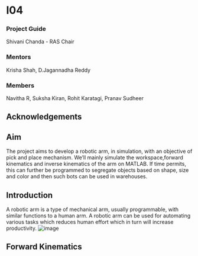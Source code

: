 # I04
### Project Guide
Shivani Chanda - RAS Chair
### Mentors
Krisha Shah,
D.Jagannadha Reddy
### Members
Navitha R,
Suksha Kiran,
Rohit Karatagi,
Pranav Sudheer
## Acknowledgements

## Aim
The project aims to develop a robotic arm, in simulation, with an objective of pick and
place mechanism. We’ll mainly simulate the workspace,forward  kinematics and inverse
kinematics of the arm on MATLAB. If time permits, this can further be programmed to
segregate objects based on shape, size and color and then such bots can be used in
warehouses.
## Introduction
A robotic arm is a type of mechanical arm, usually programmable, with similar functions
to a human arm. A robotic arm can be used for automating various tasks which reduces
human effort which in turn will increase productivity.
![image](https://github.com/DJR-18/I04/assets/122470780/5522385e-4698-4553-ac40-2a70794c7922)
## Forward Kinematics
   
